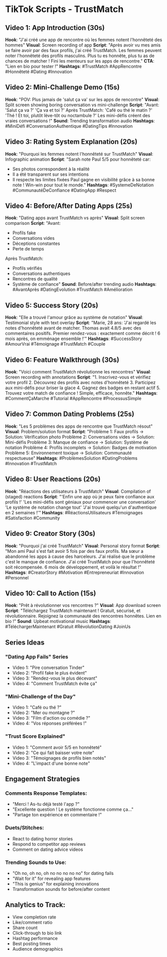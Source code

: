 # TikTok Scripts - TrustMatch

## Video 1: App Introduction (30s)
**Hook**: "J'ai créé une app de rencontre où les femmes notent l'honnêteté des hommes"
**Visual**: Screen recording of app
**Script**: 
"Après avoir vu mes amis se faire avoir par des faux profils, j'ai créé TrustMatch.
Les femmes peuvent noter l'honnêteté des profils masculins.
Plus tu es honnête, plus tu as de chances de matcher !
Fini les menteurs sur les apps de rencontre."
**CTA**: "Lien en bio pour tester !"
**Hashtags**: #TrustMatch #AppRencontre #Honnêteté #Dating #Innovation

## Video 2: Mini-Challenge Demo (15s)
**Hook**: "POV: Plus jamais de 'salut ça va' sur les apps de rencontre"
**Visual**: Split screen showing boring conversation vs mini-challenge
**Script**:
"Avant: 'Salut ça va ?' 'Ça va et toi ?'
Après TrustMatch: 'Café ou thé le matin ?' 'Thé ! Et toi, plutôt lève-tôt ou noctambule ?'
Les mini-défis créent des vraies conversations !"
**Sound**: Trending transformation audio
**Hashtags**: #MiniDéfi #ConversationAuthentique #DatingTips #Innovation

## Video 3: Rating System Explanation (20s)
**Hook**: "Pourquoi les femmes notent l'honnêteté sur TrustMatch"
**Visual**: Infographic animation
**Script**:
"Sarah note Paul 5/5 pour honnêteté car:
- Ses photos correspondent à la réalité
- Il a été transparent sur ses intentions
- Il respecte les limites fixées
Paul gagne en visibilité grâce à sa bonne note !
Win-win pour tout le monde."
**Hashtags**: #SystemeDeNotation #CommunautéDeConfiance #DatingApp #Respect

## Video 4: Before/After Dating Apps (25s)
**Hook**: "Dating apps avant TrustMatch vs après"
**Visual**: Split screen comparison
**Script**:
"Avant:
- Profils fake
- Conversations vides
- Déceptions constantes
- Perte de temps

Après TrustMatch:
- Profils vérifiés
- Conversations authentiques
- Rencontres de qualité
- Système de confiance"
**Sound**: Before/after trending audio
**Hashtags**: #AvantAprès #DatingEvolution #TrustMatch #Amélioration

## Video 5: Success Story (20s)
**Hook**: "Elle a trouvé l'amour grâce au système de notation"
**Visual**: Testimonial style with text overlay
**Script**:
"Marie, 28 ans:
'J'ai regardé les notes d'honnêteté avant de matcher.
Thomas avait 4.8/5 avec des commentaires positifs.
Premier rendez-vous : exactement comme décrit !
6 mois après, on emménage ensemble !'"
**Hashtags**: #SuccessStory #AmourVrai #Témoignage #TrustMatch #Couple

## Video 6: Feature Walkthrough (30s)
**Hook**: "Voici comment TrustMatch révolutionne les rencontres"
**Visual**: Screen recording with annotations
**Script**:
"1. Inscrivez-vous et vérifiez votre profil
2. Découvrez des profils avec notes d'honnêteté
3. Participez aux mini-défis pour briser la glace
4. Gagnez des badges en restant actif
5. Trouvez votre match de confiance !
Simple, efficace, honnête."
**Hashtags**: #CommentÇaMarche #Tutorial #AppRencontre #ProcessusSimple

## Video 7: Common Dating Problems (25s)
**Hook**: "Les 5 problèmes des apps de rencontre que TrustMatch résout"
**Visual**: Problem/solution format
**Script**:
"Problème 1: Faux profils → Solution: Vérification photo
Problème 2: Conversations vides → Solution: Mini-défis
Problème 3: Manque de confiance → Solution: Système de notation
Problème 4: Profils incomplets → Solution: Badges de motivation
Problème 5: Environnement toxique → Solution: Communauté respectueuse"
**Hashtags**: #ProblèmesSolution #DatingProblems #Innovation #TrustMatch

## Video 8: User Reactions (20s)
**Hook**: "Réactions des utilisateurs à TrustMatch"
**Visual**: Compilation of (staged) reactions
**Script**:
"'Enfin une app où je peux faire confiance aux profils !'
'Les mini-défis sont géniaux pour commencer une conversation'
'Le système de notation change tout'
'J'ai trouvé quelqu'un d'authentique en 2 semaines !'"
**Hashtags**: #RéactionsUtilisateurs #Témoignages #Satisfaction #Community

## Video 9: Creator Story (30s)
**Hook**: "Pourquoi j'ai créé TrustMatch"
**Visual**: Personal story format
**Script**:
"Mon ami Paul s'est fait avoir 5 fois par des faux profils.
Ma sœur a abandonné les apps à cause des harceleurs.
J'ai réalisé que le problème c'est le manque de confiance.
J'ai créé TrustMatch pour que l'honnêteté soit récompensée.
6 mois de développement, et voilà le résultat !"
**Hashtags**: #CreatorStory #Motivation #Entrepreneuriat #Innovation #Personnel

## Video 10: Call to Action (15s)
**Hook**: "Prêt à révolutionner vos rencontres ?"
**Visual**: App download screen
**Script**:
"Téléchargez TrustMatch maintenant !
Gratuit, sécurisé, et révolutionnaire.
Rejoignez la communauté des rencontres honnêtes.
Lien en bio !"
**Sound**: Upbeat motivational music
**Hashtags**: #TéléchargerMaintenant #Gratuit #RévolutionDating #JoinUs

## Series Ideas

### "Dating App Fails" Series
- Video 1: "Pire conversation Tinder"
- Video 2: "Profil fake le plus évident"
- Video 3: "Rendez-vous le plus décevant"
- Video 4: "Comment TrustMatch évite ça"

### "Mini-Challenge of the Day"
- Video 1: "Café ou thé ?"
- Video 2: "Mer ou montagne ?"
- Video 3: "Film d'action ou comédie ?"
- Video 4: "Vos réponses préférées !"

### "Trust Score Explained"
- Video 1: "Comment avoir 5/5 en honnêteté"
- Video 2: "Ce qui fait baisser votre note"
- Video 3: "Témoignages de profils bien notés"
- Video 4: "L'impact d'une bonne note"

## Engagement Strategies

### Comments Response Templates:
- "Merci ! As-tu déjà testé l'app ?"
- "Excellente question ! Le système fonctionne comme ça..."
- "Partage ton expérience en commentaire !"

### Duets/Stitches:
- React to dating horror stories
- Respond to competitor app reviews
- Comment on dating advice videos

### Trending Sounds to Use:
- "Oh no, oh no, oh no no no no no" for dating fails
- "Wait for it" for revealing app features
- "This is genius" for explaining innovations
- Transformation sounds for before/after content

## Analytics to Track:
- View completion rate
- Like/comment ratio
- Share count
- Click-through to bio link
- Hashtag performance
- Best posting times
- Audience demographics